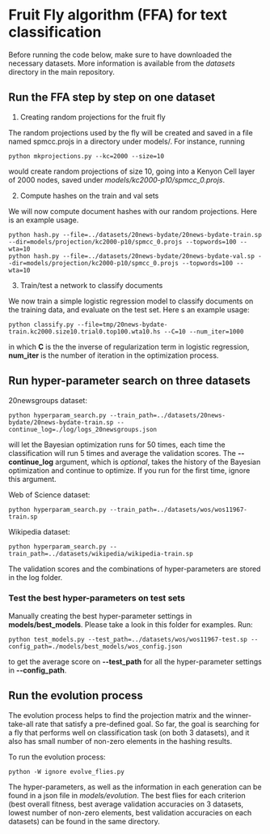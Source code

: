 # Fruit Fly algorithm (FFA) for text classification

Before running the code below, make sure to have downloaded the necessary datasets. More information is available from the *datasets* directory in the main repository.

## Run the FFA step by step on one dataset

1. Creating random projections for the fruit fly

The random projections used by the fly will be created and saved in a file named spmcc.projs in a directory under models/. For instance, running

    python mkprojections.py --kc=2000 --size=10

would create random projections of size 10, going into a Kenyon Cell layer of 2000 nodes, saved under *models/kc2000-p10/spmcc_0.projs*.

2. Compute hashes on the train and val sets

We will now compute document hashes with our random projections. Here is an example usage.

    python hash.py --file=../datasets/20news-bydate/20news-bydate-train.sp --dir=models/projection/kc2000-p10/spmcc_0.projs --topwords=100 --wta=10
    python hash.py --file=../datasets/20news-bydate/20news-bydate-val.sp --dir=models/projection/kc2000-p10/spmcc_0.projs --topwords=100 --wta=10

3. Train/test a network to classify documents

We now train a simple logistic regression model to classify documents on the training data, and evaluate on the test set. Here s an example usage:

    python classify.py --file=tmp/20news-bydate-train.kc2000.size10.trial0.top100.wta10.hs --C=10 --num_iter=1000

in which **C** is the the inverse of regularization term in logistic regression, **num_iter** is the number of iteration
in the optimization process.

## Run hyper-parameter search on three datasets

20newsgroups dataset:
  
    python hyperparam_search.py --train_path=../datasets/20news-bydate/20news-bydate-train.sp --continue_log=./log/logs_20newsgroups.json 

will let the Bayesian optimization runs for 50 times, each time the classification will run 5 times and average the
validation scores. The **--continue_log** argument, which is *optional*, takes the history of the Bayesian optimization and
continue to optimize. If you run for the first time, ignore this argument.

Web of Science dataset:

    python hyperparam_search.py --train_path=../datasets/wos/wos11967-train.sp

Wikipedia dataset:

    python hyperparam_search.py --train_path=../datasets/wikipedia/wikipedia-train.sp

The validation scores and the combinations of hyper-parameters are stored in the log folder.

### Test the best hyper-parameters on test sets

Manually creating the best hyper-parameter settings in **models/best_models**. Please take a look in this folder for
examples. Run:

    python test_models.py --test_path=../datasets/wos/wos11967-test.sp --config_path=./models/best_models/wos_config.json

to get the average score on **--test_path** for all the hyper-parameter settings in **--config_path**.

## Run the evolution process

The evolution process helps to find the projection matrix and the winner-take-all rate that satisfy a pre-defined goal.
So far, the goal is searching for a fly that performs well on classification task (on both 3 datasets), and it also
has small number of non-zero elements in the hashing results.

To run the evolution process:

    python -W ignore evolve_flies.py 

The hyper-parameters, as well as the information in each generation can be found in a json file in *models/evolution*.
The best flies for each criterion (best overall fitness, best average validation accuracies on 3 datasets, lowest number
of non-zero elements, best validation accuracies on each datasets) can be found in the same directory.
